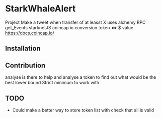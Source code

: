 # StarkWhaleAlert

Project
Make a tweet when transfer of at leasst X
uses alchemy RPC get_Events
starknetJS
coincap io conversion token <=> $ value https://docs.coincap.io/

## Installation

## Contribution

analyse is there to help and analyse a token to find out what would be the best lower bound
Strict minimum to work with

## TODO

- Could make a better way to store token list with check that all is valid
